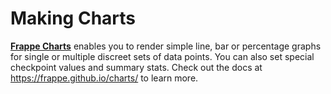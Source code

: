 # Making Charts

[**Frappe Charts**](https://frappe.github.io/charts/) enables you to render simple line, bar or percentage graphs for single or multiple discreet sets of data points. You can also set special checkpoint values and summary stats. Check out the docs at https://frappe.github.io/charts/ to learn more.